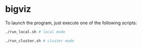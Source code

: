 # bigviz

To launch the program, just execute one of the following scripts:

```bash
./run_local.sh # local mode

./run_cluster.sh # cluster mode
```
